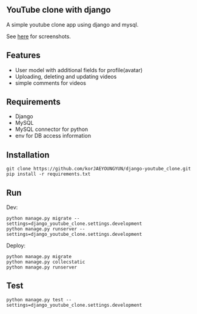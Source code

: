 ## YouTube clone with django

A simple youtube clone app using django and mysql.

See [here](https://github.com/korJAEYOUNGYUN/youtube_clone) for screenshots.

## Features

- User model with additional fields for profile(avatar)
- Uploading, deleting and updating videos
- simple comments for videos

## Requirements

- Django
- MySQL
- MySQL connector for python
- env for DB access information

## Installation

```
git clone https://github.com/korJAEYOUNGYUN/django-youtube_clone.git
pip install -r requirements.txt
```

## Run
Dev:

```
python manage.py migrate --settings=django_youtube_clone.settings.development
python manage.py runserver --settings=django_youtube_clone.settings.development
```

Deploy:

```
python manage.py migrate
python manage.py collecstatic
python manage.py runserver
```

## Test

```
python manage.py test --settings=django_youtube_clone.settings.development
```
